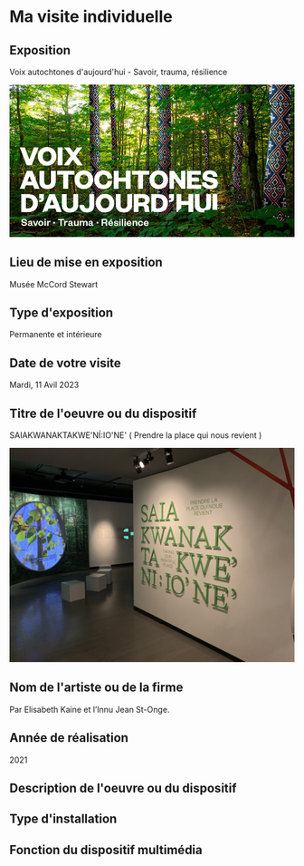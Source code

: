 # **Ma visite individuelle**

## Exposition
Voix autochtones d'aujourd'hui - Savoir, trauma, résilience

![image sélection nom du fichier](media/vi_affiche_01.jpg)

## Lieu de mise en exposition
Musée McCord Stewart

## Type d'exposition
Permanente et intérieure

## Date de votre visite
Mardi, 11 Avil 2023

## Titre de l'oeuvre ou du dispositif
SAIAKWANAKTAKWE'NÍ:IO'NE' ( Prendre la place qui nous revient )

![image sélection nom du fichier](media/vi_global_02.png)


## Nom de l'artiste ou de la firme
Par Elisabeth Kaine et l’Innu Jean St-Onge.

## Année de réalisation
2021

## Description de l'oeuvre ou du dispositif

## Type d'installation

## Fonction du dispositif multimédia
